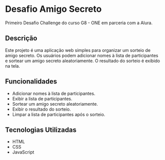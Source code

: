 # Desafio Amigo Secreto

Primeiro Desafio Challenge do curso G8 - ONE em parceria com a Alura.

## Descrição

Este projeto é uma aplicação web simples para organizar um sorteio de amigo secreto. Os usuários podem adicionar nomes à lista de participantes e sortear um amigo secreto aleatoriamente. O resultado do sorteio é exibido na tela.

## Funcionalidades

- Adicionar nomes à lista de participantes.
- Exibir a lista de participantes.
- Sortear um amigo secreto aleatoriamente.
- Exibir o resultado do sorteio.
- Limpar a lista de participantes após o sorteio.

## Tecnologias Utilizadas

- HTML
- CSS
- JavaScript
